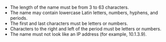 * The length of the name must be from 3 to 63 characters.
* The name may contain lowercase Latin letters, numbers, hyphens, and periods.
* The first and last characters must be letters or numbers.
* Characters to the right and left of the period must be letters or numbers.
* The name must not look like an IP address (for example, 10.1.3.9).

